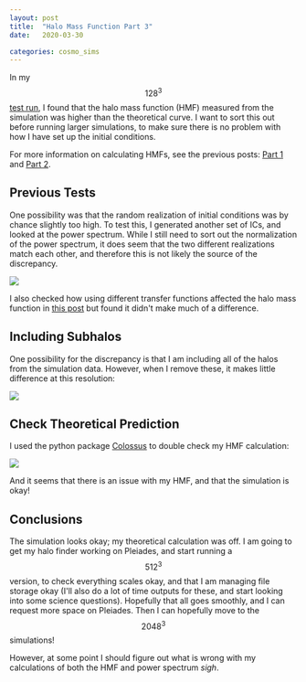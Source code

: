 ```yaml
---
layout: post
title:  "Halo Mass Function Part 3"
date:   2020-03-30

categories: cosmo_sims
---
```



In my $$128^3$$ <a href="https://ndrakos.github.io/blog/cosmo_sims/Test_Simulation/">test run</a>, I found that the halo mass function (HMF) measured from the simulation was higher than the theoretical curve. I want to sort this out before running larger simulations, to make sure there is no problem with how I have set up the initial conditions.

For more information on calculating HMFs, see the previous posts: <a href="https://ndrakos.github.io/blog/mocks/Halo_Mass_Function/">Part 1</a> and <a href="https://ndrakos.github.io/blog/mocks/Halo_Mass_Function_Continued/">Part 2</a>.



## Previous Tests

One possibility was that the random realization of initial conditions was by chance slightly too high. To test this, I generated another set of ICs, and looked at the power spectrum. While I still need to sort out the normalization of the power spectrum, it does seem that the two different realizations match each other, and therefore this is not likely the source of the discrepancy.

<img src="{{ site.baseurl }}/assets/plots/IC_PowerSpectrum_wfirst128.png">


I also checked how using different transfer functions affected the halo mass function in <a href="https://ndrakos.github.io/blog/cosmo_sims/Initial_Conditions/">this post</a> but found it didn't make much of a difference.

## Including Subhalos

One possibility for the discrepancy is that I am including all of the halos from the simulation data. However, when I remove these, it makes little difference at this resolution:

<img src="{{ site.baseurl }}/assets/plots/HMF_wfirst128_sub">


## Check Theoretical Prediction


I used the python package <a href="https://bdiemer.bitbucket.io/colossus/lss_mass_function.html">Colossus</a> to double check my HMF calculation:

<img src="{{ site.baseurl }}/assets/plots/HMF_wfirst128_col">

And it seems that there is an issue with my HMF, and that the simulation is okay!



## Conclusions

The simulation looks okay; my theoretical calculation was off. I am going to get my halo finder working on Pleiades, and start running a $$512^3$$ version, to check everything scales okay, and that I am managing file storage okay (I'll also do a lot of time outputs for these, and start looking into some science questions). Hopefully that all goes smoothly, and I can request more space on Pleiades. Then I can hopefully move to the $$2048^3$$ simulations!

However, at some point I should figure out what is wrong with my calculations of both the HMF and power spectrum *sigh*.
